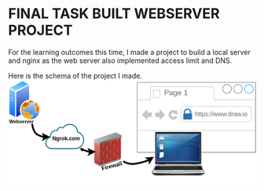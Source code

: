 # **FINAL TASK BUILT WEBSERVER PROJECT** #

For the learning outcomes this time, I made a project to build a local server and nginx as the web server also implemented access limit and DNS. <br>

Here is the schema of the project I made. <br>
![arsitektur](arsitektur.png) <br>